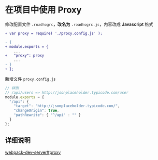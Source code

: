 # 在项目中使用 Proxy 

修改配置文件 `.roadhogrc`，**改名为** `.roadhogrc.js`，内容改成 **Javascript** 格式

```diff
+ var proxy = require( './proxy.config.js' );

- {
+ module.exports = {
    ...
+   "proxy": proxy
    ...
- }
+ };
```

新增文件 `proxy.config.js`

```js
// 样例
// /api/users => http://jsonplaceholder.typicode.com/user
module.exports = {
  "/api": {
    "target": "http://jsonplaceholder.typicode.com/",
    "changeOrigin": true,
    "pathRewrite": { "^/api" : "" }
  }
};
```

## 详细说明

[webpack-dev-server#proxy](https://webpack.github.io/docs/webpack-dev-server.html#proxy)

